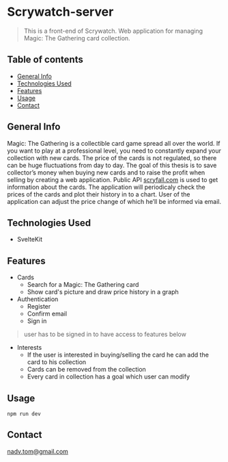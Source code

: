 # Scrywatch-server

>This is a front-end of Scrywatch. Web application for managing Magic: The Gathering card collection.
## Table of contents
* [General Info](#general-info)
* [Technologies Used](#technologies-used)
* [Features](#features)
* [Usage](#usage)
* [Contact](#contact)

## General Info
Magic: The Gathering is a collectible card game spread all over the world. If
you want to play at a professional level, you need to constantly expand your
collection with new cards. The price of the cards is not regulated, so there can be
huge fluctuations from day to day. The goal of this thesis is to save collector’s
money when buying new cards and to raise the profit when selling by creating
a web application. Public API [scryfall.com](https://scryfall.com/docs/api) is used to get information about the
cards. The application will periodicaly check the prices of the cards and plot their
history in to a chart. User of the application can adjust the price change of which
he’ll be informed via email. 

## Technologies Used
* SvelteKit

## Features
* Cards
  * Search for a Magic: The Gathering card
  * Show card's picture and draw price history in a graph
* Authentication
  * Register
  * Confirm email
  * Sign in
>user has to be signed in to have access to features below
* Interests
  * If the user is interested in buying/selling the card he can add the card to his collection
  * Cards can be removed from the collection
  * Every card in collection has a goal which user can modify

## Usage
`npm run dev`

## Contact
nadv.tom@gmail.com
